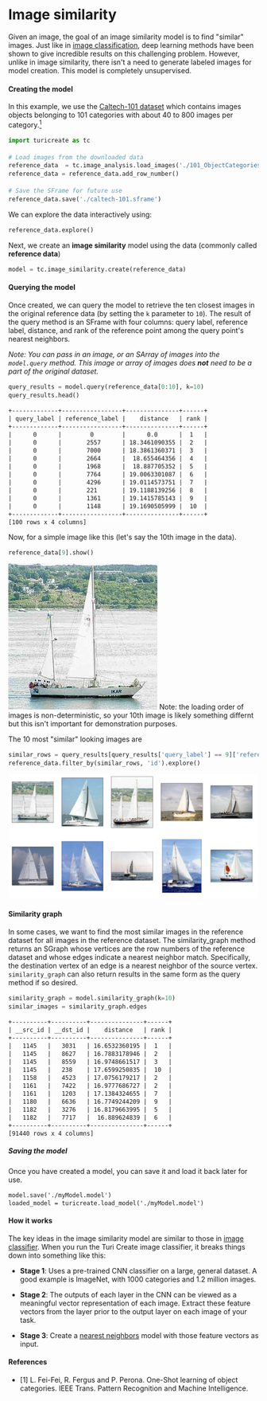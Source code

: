 # Image similarity

Given an image, the goal of an image similarity model is to find
"similar" images. Just like in [image
classification](../image_classifier/README.md), deep learning
methods have been shown to give incredible results on this challenging
problem. However, unlike in image similarity, there isn't a need to
generate labeled images for model creation. This model is completely
unsupervised.

#### Creating the model

In this example, we use the [Caltech-101
dataset](http://www.vision.caltech.edu/Image_Datasets/Caltech101/)
which contains images objects belonging to 101 categories with about 40
to 800 images per category.[<sup>1</sup>](../datasets.md)

```python
import turicreate as tc

# Load images from the downloaded data
reference_data  = tc.image_analysis.load_images('./101_ObjectCategories')
reference_data = reference_data.add_row_number()

# Save the SFrame for future use
reference_data.save('./caltech-101.sframe')
```

We can explore the data interactively using:
```python
reference_data.explore()
```

Next, we create an **image similarity** model using the data (commonly
called **reference data**)
```python
model = tc.image_similarity.create(reference_data)
```

#### Querying the model

Once created, we can query the model to retrieve the ten closest images
in the original reference data (by setting the `k` parameter to `10`).
The result of the query method is an SFrame with four columns: query
label, reference label, distance, and rank of the reference point 
among the query point's nearest neighbors.

_Note: You can pass in an image, or an SArray of images into the `model.query`_
_method. This image or array of images does **not** need to be a part of the_
_original dataset._

```python
query_results = model.query(reference_data[0:10], k=10)
query_results.head()
```
```no-highlight
+-------------+-----------------+---------------+------+
| query_label | reference_label |    distance   | rank |
+-------------+-----------------+---------------+------+
|      0      |        0        |      0.0      |  1   |
|      0      |       2557      | 18.3461090355 |  2   |
|      0      |       7000      | 18.3861360371 |  3   |
|      0      |       2664      |  18.655464356 |  4   |
|      0      |       1968      |  18.887705352 |  5   |
|      0      |       7764      | 19.0063301087 |  6   |
|      0      |       4296      | 19.0114573751 |  7   |
|      0      |       221       | 19.1188139256 |  8   |
|      0      |       1361      | 19.1415785143 |  9   |
|      0      |       1148      | 19.1690505999 |  10  |
+-------------+-----------------+---------------+------+
[100 rows x 4 columns]
```

Now, for a simple image like this (let's say the 10th image in the data).
```python
reference_data[9].show()
```
![Similar images](images/sample_image.jpg)
Note: the loading order of images is non-deterministic, so your 10th image
is likely something differnt but this isn't important for demonstration purposes.

The 10 most "similar" looking images are
```python
similar_rows = query_results[query_results['query_label'] == 9]['reference_label']
reference_data.filter_by(similar_rows, 'id').explore()
```

![Similar images](images/similar_images.png)

#### Similarity graph

In some cases, we want to find the most similar images in the reference
dataset for all images in the reference dataset. The similarity_graph
method returns an SGraph whose vertices are the row numbers of the reference
dataset and whose edges indicate a nearest neighbor match. Specifically,
the destination vertex of an edge is a nearest neighbor of the source
vertex. `similarity_graph` can also return results in the same form as the
query method if so desired.

```python
similarity_graph = model.similarity_graph(k=10)
similar_images = similarity_graph.edges
```
```no-highlight
+----------+----------+---------------+------+
| __src_id | __dst_id |    distance   | rank |
+----------+----------+---------------+------+
|   1145   |   3031   | 16.6532360195 |  1   |
|   1145   |   8627   | 16.7883178946 |  2   |
|   1145   |   8559   | 16.9748661517 |  3   |
|   1145   |   238    | 17.6599250835 |  10  |
|   1158   |   4523   | 17.0756179217 |  2   |
|   1161   |   7422   | 16.9777686727 |  2   |
|   1161   |   1203   | 17.1384324655 |  7   |
|   1180   |   6636   | 16.7749244209 |  9   |
|   1182   |   3276   | 16.8179663995 |  5   |
|   1182   |   7717   |  16.889624839 |  6   |
+----------+----------+---------------+------+
[91440 rows x 4 columns]
```

##### Saving the model

Once you have created a model, you can save it and load it back later for use.

```
model.save('./myModel.model')
loaded_model = turicreate.load_model('./myModel.model')
```

#### How it works

The key ideas in the image similarity model are similar to those in
[image classifier](../image_classifier/how-it-works.md). When you run
the Turi Create image classifier, it breaks things down into something
like this:

* **Stage 1**: Uses a pre-trained CNN classifier on a large, general
  dataset. A good example is ImageNet, with 1000 categories and 1.2
million images.

* **Stage 2**: The outputs of each layer in the CNN can be viewed as a
  meaningful vector representation of each image. Extract these feature
vectors from the layer prior to the output layer on each image of your
task.

* **Stage 3**: Create a [nearest
  neighbors](../nearest_neighbors/nearest_neighbors.md) model with those
feature vectors as input.

#### References

- [1] L. Fei-Fei, R. Fergus and P.  Perona. One-Shot learning of object
categories. IEEE Trans. Pattern Recognition and Machine Intelligence.
